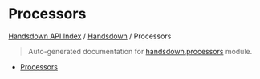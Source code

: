 # Processors

[Handsdown API Index](../../README.md#handsdown-api-index) /
[Handsdown](../index.md#handsdown) /
Processors

> Auto-generated documentation for [handsdown.processors](https://github.com/vemel/handsdown/blob/main/handsdown/processors/__init__.py) module.

- [Processors](#processors)
